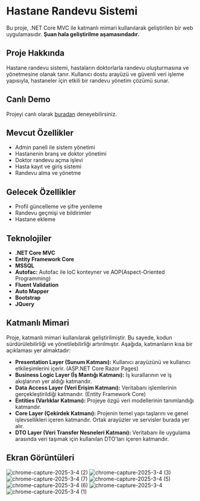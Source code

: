 # Hastane Randevu Sistemi

Bu proje, .NET Core MVC ile katmanlı mimari kullanılarak geliştirilen bir web uygulamasıdır. **Şuan hala geliştirilme aşamasındadır.**

## Proje Hakkında

Hastane randevu sistemi, hastaların doktorlarla randevu oluşturmasına ve yönetmesine olanak tanır. Kullanıcı dostu arayüzü ve güvenli veri işleme yapısıyla, hastaneler için etkili bir randevu yönetim çözümü sunar.

## Canlı Demo

Projeyi canlı olarak [buradan](http://hospital-appointment.runasp.net/) deneyebilirsiniz.


## Mevcut Özellikler

- Admin paneli ile sistem yönetimi
- Hastanenin branş ve doktor yönetimi
- Doktor randevu açma işlevi
- Hasta kayıt ve giriş sistemi
- Randevu alma ve yönetme
  
## Gelecek Özellikler

- Profil güncelleme ve şifre yenileme
- Randevu geçmişi ve bildirimler
- Hastane ekleme

## Teknolojiler

- **.NET Core MVC**
- **Entity Framework Core**
- **MSSQL**
- **Autofac:** Autofac ile IoC konteyner ve AOP(Aspect-Oriented Programming)
- **Fluent Validation**
- **Auto Mapper**
- **Bootstrap**
- **JQuery**

## Katmanlı Mimari

Proje, katmanlı mimari kullanılarak geliştirilmiştir. Bu sayede, kodun sürdürülebilirliği ve yönetilebilirliği artırılmıştır. Aşağıda, katmanların kısa bir açıklaması yer almaktadır:

- **Presentation Layer (Sunum Katmanı):** Kullanıcı arayüzünü ve kullanıcı etkileşimlerini içerir. (ASP.NET Core Razor Pages)
- **Business Logic Layer (İş Mantığı Katmanı):** İş kurallarının ve iş akışlarının yer aldığı katmandır.
- **Data Access Layer (Veri Erişim Katmanı):** Veritabanı işlemlerinin gerçekleştirildiği katmandır. (Entity Framework Core)
- **Entities (Varlıklar Katmanı):** Projeye özgü veri modellerinin tanımlandığı katmandır.
- **Core Layer (Çekirdek Katmanı):** Projenin temel yapı taşlarını ve genel işlevsellikleri içeren katmandır. Ortak arayüzler ve servisler burada yer alır.
- **DTO Layer (Veri Transfer Nesneleri Katmanı):** Veritabanı ile uygulama arasında veri taşımak için kullanılan DTO'ları içeren katmandır. 

## Ekran Görüntüleri

![chrome-capture-2025-3-4 (2)](https://github.com/user-attachments/assets/65cabcab-7c4d-47f1-8418-51eea9fbcdbe)
![chrome-capture-2025-3-4 (3)](https://github.com/user-attachments/assets/9120aecd-2fe4-4049-a08f-dd19c0bedb22)
![chrome-capture-2025-3-4 (7)](https://github.com/user-attachments/assets/70328db0-261f-4867-bd53-6359e31718da)
![chrome-capture-2025-3-4 (5)](https://github.com/user-attachments/assets/1281443c-a35b-4644-89fe-24fa3033237c)
![chrome-capture-2025-3-4 (6)](https://github.com/user-attachments/assets/7be93752-c807-4567-bf23-85a74e5e65df)
![chrome-capture-2025-3-4](https://github.com/user-attachments/assets/aff30dea-82fa-4db3-a271-bf736e65c255)
![chrome-capture-2025-3-4 (1)](https://github.com/user-attachments/assets/75415993-1acd-4a5f-afc1-1b1fcf48d7e2)

